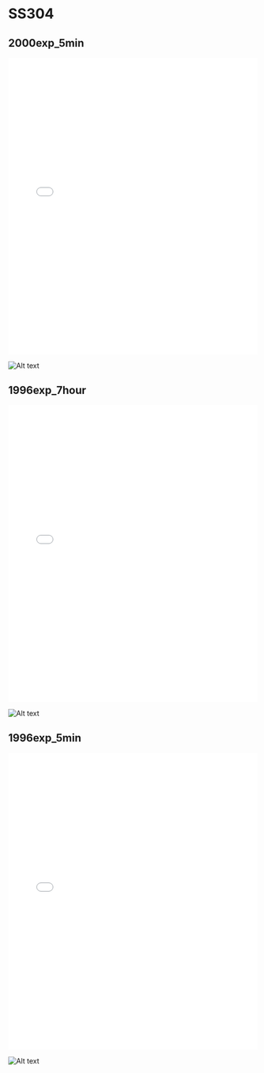 # SS304

## 2000exp_5min

<iframe src="../../html/SS304_2000exp_5min.html" width="100%" height="600px" frameborder="0"></iframe>

![Alt text](SS304_2000exp_5min.png)

## 1996exp_7hour

<iframe src="../../html/SS304_1996exp_7hour.html" width="100%" height="600px" frameborder="0"></iframe>

![Alt text](SS304_1996exp_7hour.png)

## 1996exp_5min

<iframe src="../../html/SS304_1996exp_5min.html" width="100%" height="600px" frameborder="0"></iframe>

![Alt text](SS304_1996exp_5min.png)

